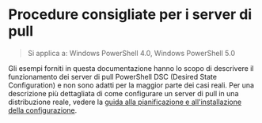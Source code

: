 # Procedure consigliate per i server di pull

>Si applica a: Windows PowerShell 4.0, Windows PowerShell 5.0

Gli esempi forniti in questa documentazione hanno lo scopo di descrivere il funzionamento dei server di pull PowerShell DSC (Desired State Configuration) e non sono adatti per la maggior parte dei casi reali. Per una descrizione più dettagliata di come configurare un server di pull in una distribuzione reale, vedere la [guida alla pianificazione e all'installazione della configurazione](https://github.com/PowerShell/Whitepapers/blob/master/PullServerCPIG/PullServerCPIG.md).<!--HONumber=Feb16_HO4-->
